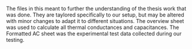The files in this meant to further the understanding of the thesis work that was done.
They are taylored specifically to our setup, but may be altered with minor changes to adapt it to different situations. 
The overview sheet was used to calculate all thermal conductances and capacitances.
The Formatted AC sheet was the experimental test data collected during our testing.
